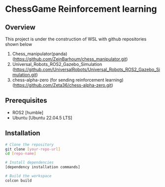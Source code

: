 # ChessGame Reinforcement learning

## Overview
This project is under the construction of WSL with github repositories shown below
  1. Chess_manipulator(panda) (https://github.com/ZeinBarhoum/chess_manipulator.git)
  2. Universal_Robots_ROS2_Gazebo_Simulation (https://github.com/UniversalRobots/Universal_Robots_ROS2_Gazebo_Simulation.git)
  3. chess-alpha-zero (for sending reinforcement learning) (https://github.com/Zeta36/chess-alpha-zero.git)


## Prerequisites
- ROS2 [humble]
- Ubuntu [Ubuntu 22.04.5 LTS]


## Installation
```bash
# Clone the repository
git clone [your-repo-url]
cd [repo-name]

# Install dependencies
[dependency installation commands]

# Build the workspace
colcon build
